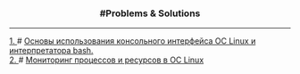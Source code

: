 <h3 align="center"> #Problems & Solutions </h3><hr>
  
  <div>
    <a href="https://github.com/fadyat/ITMO-PROBLEMS/tree/master/OS/III%20semester/Problems/OS_Lab1.pdf"> 1. </a> #
    <a href="https://github.com/fadyat/ITMO-PROBLEMS/tree/master/OS/III%20semester/Solutions/lab1/README.md"> 
    Основы использования консольного интерфейса ОС Linux и интерпретатора bash. </a>
  </div>
  <div>
    <a href="https://github.com/fadyat/ITMO-PROBLEMS/tree/master/OS/III%20semester/Problems/OS_Lab2.pdf"> 2. </a> #
    <a href="https://github.com/fadyat/ITMO-PROBLEMS/tree/master/OS/III%20semester/Solutions/lab2/README.md"> 
    Мониторинг процессов и ресурсов в ОС Linux </a>
  </div>
